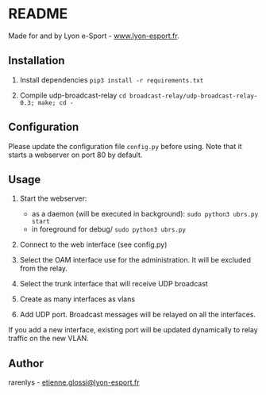 # README

Made for and by Lyon e-Sport - www.lyon-esport.fr.

## Installation
1. Install dependencies
`pip3 install -r requirements.txt`

2. Compile udp-broadcast-relay
`cd broadcast-relay/udp-broadcast-relay-0.3; make; cd -`

## Configuration

Please update the configuration file `config.py` before using. Note that it starts a
webserver on port 80 by default.

## Usage

1. Start the webserver:
    * as a daemon (will be executed in background): `sudo python3 ubrs.py start`
    * in foreground for debug/ `sudo python3 ubrs.py`

2. Connect to the web interface (see config.py)

3. Select the OAM interface use for the administration. It will be excluded from the relay.

4. Select the trunk interface that will receive UDP broadcast

5. Create as many interfaces as vlans

6. Add UDP port. Broadcast messages will be relayed on all the interfaces.

If you add a new interface, existing port will be updated dynamically to relay traffic on the new VLAN.

## Author
rarenlys - etienne.glossi@lyon-esport.fr

